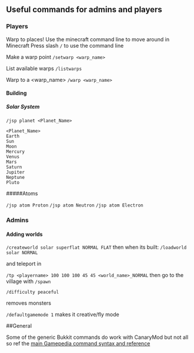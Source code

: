 ## Useful commands for admins and players

### Players

Warp to places! Use the minecraft command line to move around in Minecraft
Press slash `/` to use the command line

Make a warp point
`/setwarp <warp_name>`

List available warps
`/listwarps` 

Warp to a <warp_name>
`/warp <warp_name>`

#### Building

##### Solar System

`/jsp planet <Planet_Name>`

```
<Planet_Name>
Earth
Sun
Moon
Mercury
Venus 
Mars
Saturn
Jupiter
Neptune
Pluto
```
#####Atoms

`/jsp atom Proton`
`/jsp atom Neutron`
`/jsp atom Electron`



### Admins

#### Adding worlds

`/createworld solar superflat NORMAL FLAT`
then when its built:
`/loadworld solar NORMAL`

and teleport in

`/tp <playername> 100 100 100 45 45 <world_name>_NORMAL`
then go to the village with
`/spawn`

`/difficulty peaceful`

removes monsters

`/defaultgamemode 1`
makes it creative/fly mode

##General 

Some of the generic Bukkit commands do work with CanaryMod but not all so ref the [main Gamepedia command syntax and reference](http://minecraft.gamepedia.com/Commands)
